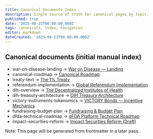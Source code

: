 ```yaml
---
title: Canonical Documents Index
description: Single source of truth for canonical pages by topic.
published: true
date: '2025-08-23T00:00:00.000Z'
tags: canonicals, index, navigation
editor: markdown
dateCreated: '2025-08-23T00:00:00.000Z'
---
```


## Canonical documents (initial manual index)

- war-on-disease-landing → [War on Disease — Landing](../strategy/warondisease-landing.md)
- canonical-roadmap → [Canonical Roadmap](../strategy/roadmap.md)
- treaty-text → [The 1% Treaty](../strategy/1-percent-treaty/1-percent-treaty.md)
- referendum-implementation → [Global Referendum Implementation](../strategy/referendum/global-referendum-implementation.md)
- dih-overview → [The Decentralized Institutes of Health](../strategy/1-percent-treaty/decentralized-institutes-of-health.md)
- dih-treasury-architecture → [DIH Treasury Architecture](../features/treasury/dih-treasury-architecture.md)
- victory-instruments-tokenomics → [VICTORY Bonds — Incentive Mechanics](../strategy/1-percent-treaty/victory-bonds-tokenomics.md)
- fundraising-budget-plan → [Fundraising & Budget Plan](../economic-models/fundraising-and-budget-plan.md)
- dfda-technical-roadmap → [dFDA Platform Technical Roadmap](../features/dfda-roadmap.md)
- impact-securities-reform → [Impact Securities Reform (Draft)](../regulatory/impact-securities-reform.md)

Note: This page will be generated from frontmatter in a later pass.


